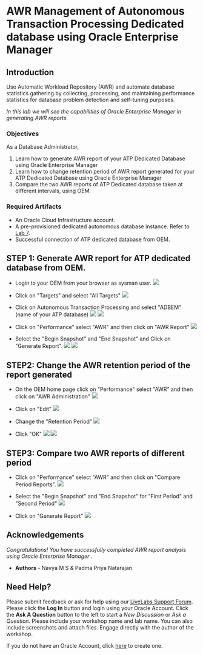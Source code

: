 # AWR Management of Autonomous Transaction Processing Dedicated database using Oracle Enterprise Manager

## Introduction
Use Automatic Workload Repository (AWR) and automate database statistics gathering by collecting, processing, and maintaining performance statistics for database problem detection and self-tuning purposes.

*In this lab we will see the capabilities of Oracle Enterprise Manager in generating AWR reports.*

### Objectives

As a Database Administrator,

1. Learn how to generate AWR report of your ATP Dedicated Database using Oracle Enterprise Manager
2. Learn how to change retention period of AWR report generated for your ATP Dedicated Database using Oracle Enterprise Manager
3. Compare the two AWR reports of ATP Dedicated database taken at different intervals, using OEM.
   

### Required Artifacts

   - An Oracle Cloud Infrastructure account.
   - A pre-provisioned dedicated autonomous database instance. Refer to [Lab 7](?lab=lab-7-provisioning-databases).
   - Successful connection of ATP dedicated database from OEM.


## STEP 1: Generate AWR report for ATP dedicated database from OEM.

- Login to your OEM from your browser as sysman user.
    ![](./images/us1_1.png " ")

- Click on "Targets" and select "All Targets"
    ![](./images/us1_2.png " ")

- Click on Autonomous Transaction Processing and select "ADBEM" (name of your ATP database)
    ![](./images/us1_3.png " ")
    ![](./images/us1_4.png " ")
	
- Click on "Performance" select "AWR" and then click on "AWR Report"
    ![](./images/us1_5.png " ")
  
- Select the "Begin Snapshot" and "End Snapshot" and Click on "Generate Report".
    ![](./images/us1_6.png " ") 
    ![](./images/us1_7.png " ") 
	
## STEP2: Change the AWR retention period of the report generated

- On the OEM home page click on "Performance" select "AWR" and then click on "AWR Administration"
    ![](./images/us1_8.png " ")

- Click on "Edit"
    ![](./images/us1_9.png " ")

- Change the "Retention Period"
    ![](./images/us1_10.png " ")
	
- Click "OK"
    ![](./images/us1_10.png " ")
    ![](./images/us1_11.png " ")

## STEP3: Compare two AWR reports of different period

- Click on "Performance" select "AWR" and then click on "Compare Period Reports".
    ![](./images/us1_12.png " ")

- Select the "Begin Snapshot" and "End Snapshot" for "First Period" and "Second Period"
    ![](./images/us1_14.png " ")

- Click on "Generate Report"
    ![](./images/us1_13.png " ")
    
## Acknowledgements

*Congratulations! You have successfully completed AWR report analysis using Oracle Enterprise Manager .*

- **Authors** - Navya M S & Padma Priya Natarajan


## Need Help?
Please submit feedback or ask for help using our [LiveLabs Support Forum](https://community.oracle.com/tech/developers/categories/autonomous-database-dedicated). Please click the **Log In** button and login using your Oracle Account. Click the **Ask A Question** button to the left to start a *New Discussion* or *Ask a Question*.  Please include your workshop name and lab name.  You can also include screenshots and attach files.  Engage directly with the author of the workshop.

If you do not have an Oracle Account, click [here](https://profile.oracle.com/myprofile/account/create-account.jspx) to create one.
